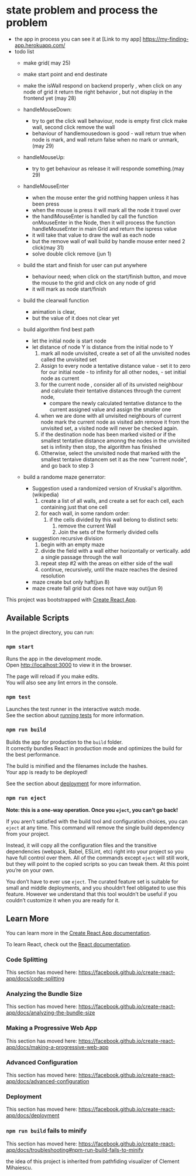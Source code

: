 # state problem and process the problem
- the app in process you can see it at
    [Link to my app] https://my-finding-app.herokuapp.com/
- todo list 
    - make grid( may 25)
    - make start point and end destinate
    - make the isWall respond on backend properly , when click on any node of grid it return the right behavior , but not display in the frontend yet (may 28)
    - handleMouseDown:

        - try to get the click wall behaviour, node is empty first click make wall, second click remove the wall
        - behaviour of handlemousedown is good - wall return true when node is mark, and wall return false when no mark or unmark, (may 29) 
    - handleMouseUp:
        - try to get behaviour as release it will responde something.(may 29)
    - handleMouseEnter
        - when the mouse enter the grid notthing happen unless it has been press
        - when the mouse is press it will mark all the node it travel over
        - the handlMouseEnter is handled by call the function onMouseEnter in the Node, then it will process the function handleMouseEnter in main Grid  and return the ispress value
        - it will take that value to draw the wall as each node
        - but the remove wall of wall build by handle mouse enter need 2 click(may 31)
        - solve double click remove (jun 1)
    - build the start and finish for user can put anywhere
        - behaviour need; when click on the start/finish button, and move the mouse to the grid and click on any node of grid 
        - it will mark as node start/finish  
    - build the clearwall function 
        - animation is clear, 
        - but the value of it does not clear yet
    - build algorithm find best path
        - let the initial node is start node
        - let distance of node Y is distance from the initial node to Y
             1. mark all node unvisited, create a set of all the unvisited nodes called the unvisited set 
             2.  Assign to every node a tentative distance  value 
                - set it to zero for our initial node 
                - to infinity for all other nodes, 
                - set initial node as current
             3. for the current node , consider all of its unvisted  neighbour and calculate their tentative  distances through the current node, 
                - compare the newly calculated tentative distance to the current assigned  value and assign the smaller one
             4. when we are done with all unvisited neighbours of current node mark the current node as visited  adn remove it from the unvisited set, a visited node will never be checked again.
             5. if the destination node has been marked visited or if the smallest tentative distance amonng the nodes in the unvisited set is infinity then stop, the algorithm has finished
             6. Otherwise, select the unvisited node that marked with the smallest tentaive distancem set it as the new "current node", and go back to step 3
    - build a randome maze generrator:
        - Suggestion used a randomized version of Kruskal's algorithm.(wikipedia)
            1. create a list of all walls, and create a set for each cell, each containing just that one cell
            2. for each wall, in some random order:
                1. if the cells divided by this wall belong to distinct sets:
                    1. remove the current Wall
                    2. Join the sets of the formerly divided cells
        - suggestion recursive division
            1. begin with an empty maze
            2. divide the field with a wall either horizontally or vertically. add a single passage through the wall
            3. repeat step #2  with the areas on either side of the wall
            4. continue, recursively, until the maze reaches the desired resolution 
        - maze create but only haft(jun 8)
        - maze create fall grid but does not have way out(jun 9)

             
            
            

        
    


  
This project was bootstrapped with [Create React App](https://github.com/facebook/create-react-app).

## Available Scripts

In the project directory, you can run:

### `npm start`

Runs the app in the development mode.<br />
Open [http://localhost:3000](http://localhost:3000) to view it in the browser.

The page will reload if you make edits.<br />
You will also see any lint errors in the console.

### `npm test`

Launches the test runner in the interactive watch mode.<br />
See the section about [running tests](https://facebook.github.io/create-react-app/docs/running-tests) for more information.

### `npm run build`

Builds the app for production to the `build` folder.<br />
It correctly bundles React in production mode and optimizes the build for the best performance.

The build is minified and the filenames include the hashes.<br />
Your app is ready to be deployed!

See the section about [deployment](https://facebook.github.io/create-react-app/docs/deployment) for more information.

### `npm run eject`

**Note: this is a one-way operation. Once you `eject`, you can’t go back!**

If you aren’t satisfied with the build tool and configuration choices, you can `eject` at any time. This command will remove the single build dependency from your project.

Instead, it will copy all the configuration files and the transitive dependencies (webpack, Babel, ESLint, etc) right into your project so you have full control over them. All of the commands except `eject` will still work, but they will point to the copied scripts so you can tweak them. At this point you’re on your own.

You don’t have to ever use `eject`. The curated feature set is suitable for small and middle deployments, and you shouldn’t feel obligated to use this feature. However we understand that this tool wouldn’t be useful if you couldn’t customize it when you are ready for it.

## Learn More

You can learn more in the [Create React App documentation](https://facebook.github.io/create-react-app/docs/getting-started).

To learn React, check out the [React documentation](https://reactjs.org/).

### Code Splitting

This section has moved here: https://facebook.github.io/create-react-app/docs/code-splitting

### Analyzing the Bundle Size

This section has moved here: https://facebook.github.io/create-react-app/docs/analyzing-the-bundle-size

### Making a Progressive Web App

This section has moved here: https://facebook.github.io/create-react-app/docs/making-a-progressive-web-app

### Advanced Configuration

This section has moved here: https://facebook.github.io/create-react-app/docs/advanced-configuration

### Deployment

This section has moved here: https://facebook.github.io/create-react-app/docs/deployment

### `npm run build` fails to minify

This section has moved here: https://facebook.github.io/create-react-app/docs/troubleshooting#npm-run-build-fails-to-minify

the idea of this project is inherited from pathfiding visualizer of Clement Mihaiescu.
